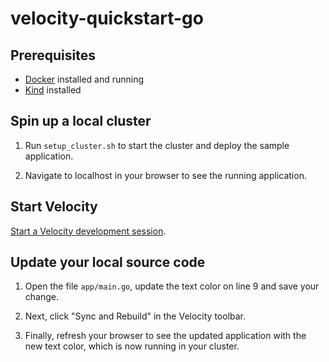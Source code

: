 # velocity-quickstart-go

## Prerequisites
- [Docker](https://docs.docker.com/engine/install/) installed and running
- [Kind](https://kind.sigs.k8s.io/docs/user/quick-start/#installation) installed

## Spin up a local cluster

1. Run `setup_cluster.sh` to start the cluster and deploy the sample application.

2. Navigate to localhost in your browser to see the running application.

## Start Velocity

[Start a Velocity development session](#).

## Update your local source code

1. Open the file `app/main.go`, update the text color on line 9 and save your change.

2. Next, click "Sync and Rebuild" in the Velocity toolbar.

3. Finally, refresh your browser to see the updated application with the new text color, which is now running in your cluster.

